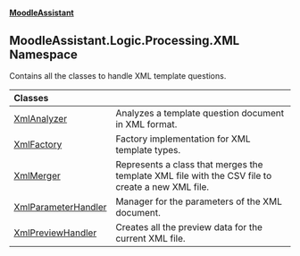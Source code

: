 #### [MoodleAssistant](index.md 'index')

## MoodleAssistant.Logic.Processing.XML Namespace

Contains all the classes to handle XML template questions.

| Classes | |
| :--- | :--- |
| [XmlAnalyzer](MoodleAssistant.Logic.Processing.XML.XmlAnalyzer.md 'MoodleAssistant.Logic.Processing.XML.XmlAnalyzer') | Analyzes a template question document in XML format. |
| [XmlFactory](MoodleAssistant.Logic.Processing.XML.XmlFactory.md 'MoodleAssistant.Logic.Processing.XML.XmlFactory') | Factory implementation for XML template types. |
| [XmlMerger](MoodleAssistant.Logic.Processing.XML.XmlMerger.md 'MoodleAssistant.Logic.Processing.XML.XmlMerger') | Represents a class that merges the template XML file with the CSV file to create a new XML file. |
| [XmlParameterHandler](MoodleAssistant.Logic.Processing.XML.XmlParameterHandler.md 'MoodleAssistant.Logic.Processing.XML.XmlParameterHandler') | Manager for the parameters of the XML document. |
| [XmlPreviewHandler](MoodleAssistant.Logic.Processing.XML.XmlPreviewHandler.md 'MoodleAssistant.Logic.Processing.XML.XmlPreviewHandler') | Creates all the preview data for the current XML file. |

